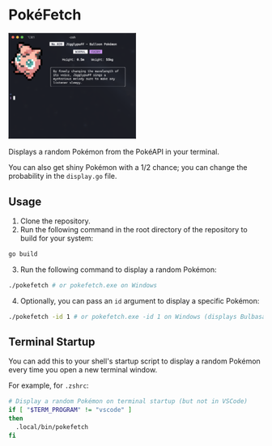 # PokéFetch

<img src="demo.png" style="width: 50%">

Displays a random Pokémon from the PokéAPI in your terminal.

You can also get shiny Pokémon with a 1/2 chance; you can change the probability in the `display.go` file.

## Usage

1. Clone the repository.
2. Run the following command in the root directory of the repository to build for your system:

```sh
go build
```

3. Run the following command to display a random Pokémon:

```sh
./pokefetch # or pokefetch.exe on Windows
```

4. Optionally, you can pass an `id` argument to display a specific Pokémon:

```sh
./pokefetch -id 1 # or pokefetch.exe -id 1 on Windows (displays Bulbasaur)
```

## Terminal Startup

You can add this to your shell's startup script to display a random Pokémon every time you open a new terminal window.

For example, for `.zshrc`:

```sh
# Display a random Pokémon on terminal startup (but not in VSCode)
if [ "$TERM_PROGRAM" != "vscode" ]
then
  .local/bin/pokefetch
fi
```
